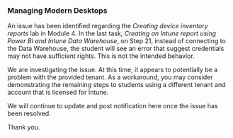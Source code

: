 ### Managing Modern Desktops 

An issue has been identified regarding the _Creating device inventory reports_ lab in Module 4. In the last task, _Creating an Intune report using Power BI and Intune Data Warehouse_, on Step 21, instead of connecting to the Data Warehouse, the student will see an error that suggest credentials may not have sufficient rights.  This is not the intended behavior.

We are investigating the issue. At this time, it appears to potentially be a problem with the provided tenant. As a workaround, you may consider demonstrating the remaining steps to students using a different tenant and account that is licensed for Intune.  

We will continue to update and post notification here once the issue has been resolved. 

Thank you.